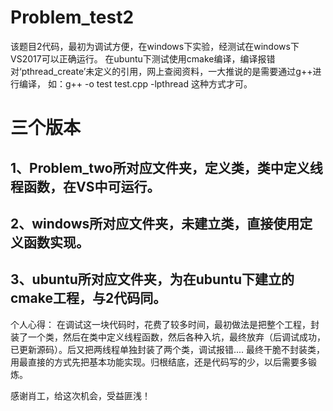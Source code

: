 # Problem_test2

该题目2代码，最初为调试方便，在windows下实验，经测试在windows下VS2017可以正确运行。
在ubuntu下测试使用cmake编译，编译报错对‘pthread_create’未定义的引用，网上查阅资料，一大推说的是需要通过g++进行编译，
如：g++ -o test test.cpp -lpthread  这种方式才可。

# 三个版本
## 1、Problem_two所对应文件夹，定义类，类中定义线程函数，在VS中可运行。
## 2、windows所对应文件夹，未建立类，直接使用定义函数实现。
## 3、ubuntu所对应文件夹，为在ubuntu下建立的cmake工程，与2代码同。

个人心得：
在调试这一块代码时，花费了较多时间，最初做法是把整个工程，封装了一个类，然后在类中定义线程函数，然后各种入坑，最终放弃（后调试成功，已更新源码）。后又把两线程单独封装了两个类，调试报错....
最终干脆不封装类，用最直接的方式先把基本功能实现。归根结底，还是代码写的少，以后需要多锻炼。

感谢肖工，给这次机会，受益匪浅！
